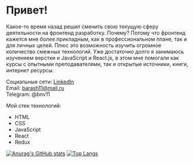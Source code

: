 # Привет!
Какое-то время назад решил сменить свою текущую сферу деятельности на фронтенд разработку. Почему? Потому что фронтенд кажется мне более прикладным, как в профессиональном плане, так и для личных целей. Плюс это возможность изучить огромное количество смежных технологий. Уже достаточно долго я занимаюсь изучением верстки и JavaScript и React.js, в этом мне помогали как курсы с опытными преподавателями, так и открытые источники, книги, интернет ресурсы.

Социальные сети: [LinkedIn](https://www.linkedin.com/in/%D0%BD%D0%B8%D0%BA%D0%BE%D0%BB%D0%B0%D0%B9-%D0%B1%D0%B0%D1%80%D0%B0%D1%88%D0%BA%D0%BE%D0%B2-4268b2bb/)<br>
Email: barash11@mail.ru<br>
Telegram: @bnv11<br>

Мой стек технологий:
* HTML
* CSS
* JavaScript
* React
* Redux

[![Anurag's GitHub stats](https://github-readme-stats.vercel.app/api?username=nebunohu&hide=issues)](https://github.com/nebunohu)
[![Top Langs](https://github-readme-stats.vercel.app/api/top-langs/?username=nebunohu&layout=compact&hide=c)](https://github.com/nebunohu)

<!--
**nebunohu/nebunohu** is a ✨ _special_ ✨ repository because its `README.md` (this file) appears on your GitHub profile.

Here are some ideas to get you started:

- 🔭 I’m currently working on ...
- 🌱 I’m currently learning ...
- 👯 I’m looking to collaborate on ...
- 🤔 I’m looking for help with ...
- 💬 Ask me about ...
- 📫 How to reach me: ...
- 😄 Pronouns: ...
- ⚡ Fun fact: ...
-->
